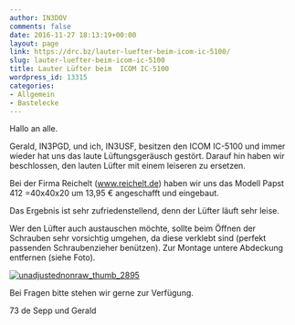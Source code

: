 ```yaml
---
author: IN3DOV
comments: false
date: 2016-11-27 18:13:19+00:00
layout: page
link: https://drc.bz/lauter-luefter-beim-icom-ic-5100/
slug: lauter-luefter-beim-icom-ic-5100
title: Lauter Lüfter beim  ICOM IC-5100
wordpress_id: 13315
categories:
- Allgemein
- Bastelecke
---
```


Hallo an alle.

Gerald, IN3PGD, und ich, IN3USF, besitzen den ICOM IC-5100 und immer wieder hat uns das laute Lüftungsgeräusch gestört. Darauf hin haben wir beschlossen, den lauten Lüfter mit einem leiseren zu ersetzen.

Bei der Firma Reichelt (www.reichelt.de) haben wir uns das Modell Papst 412 =40x40x20 um 13,95 € angeschafft und eingebaut.

Das Ergebnis ist sehr zufriedenstellend, denn der Lüfter läuft sehr leise.

Wer den Lüfter auch austauschen möchte, sollte beim Öffnen der Schrauben sehr vorsichtig umgehen, da diese verklebt sind (perfekt passenden Schraubenzieher benützen). Zur Montage untere Abdeckung entfernen (siehe Foto).

[![unadjustednonraw_thumb_2895](https://drc.bz/wp-content/uploads/2016/11/UNADJUSTEDNONRAW_thumb_2895-225x300.jpg)](https://drc.bz/wp-content/uploads/2016/11/UNADJUSTEDNONRAW_thumb_2895.jpg)

Bei Fragen bitte stehen wir gerne zur Verfügung.

73 de Sepp und Gerald
